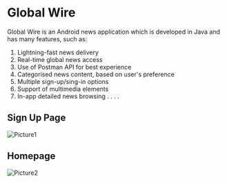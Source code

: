 # Global Wire

Global Wire is an Android news application which is developed in Java and has many features, such as:

1. Lightning-fast news delivery
2. Real-time global news access
3. Use of Postman API for best experience
4. Categorised news content, based on user's preference
5. Multiple sign-up/sing-in options
6. Support of multimedia elements
7. In-app detailed news browsing
.
.
.
.
## Sign Up Page

![Picture1](https://github.com/Prerna0901/Global-Wire/assets/127655146/f520a251-0f61-45ef-951c-3e1d4035e47d)


## Homepage

![Picture2](https://github.com/Prerna0901/Global-Wire/assets/127655146/22aef092-e118-4261-ab34-b25768aeaa5e)
